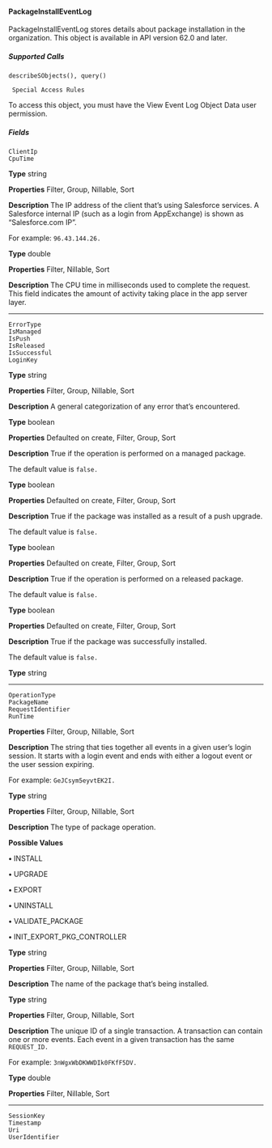 #### PackageInstallEventLog

PackageInstallEventLog stores details about package installation in the organization. This object is available in API version 62.0 and later.

##### Supported Calls
```
describeSObjects(), query()

 Special Access Rules

```
To access this object, you must have the View Event Log Object Data user permission.

##### Fields

```
ClientIp
CpuTime

```

**Type**
string

**Properties**
Filter, Group, Nillable, Sort

**Description**
The IP address of the client that’s using Salesforce services. A Salesforce internal IP (such as
a login from AppExchange) is shown as “Salesforce.com IP”.

For example: `96.43.144.26.`

**Type**
double

**Properties**
Filter, Nillable, Sort

**Description**
The CPU time in milliseconds used to complete the request. This field indicates the amount
of activity taking place in the app server layer.


-----

```
ErrorType
IsManaged
IsPush
IsReleased
IsSuccessful
LoginKey

```

**Type**
string

**Properties**
Filter, Group, Nillable, Sort

**Description**
A general categorization of any error that’s encountered.

**Type**
boolean

**Properties**
Defaulted on create, Filter, Group, Sort

**Description**
True if the operation is performed on a managed package.

The default value is `false.`

**Type**
boolean

**Properties**
Defaulted on create, Filter, Group, Sort

**Description**
True if the package was installed as a result of a push upgrade.

The default value is `false.`

**Type**
boolean

**Properties**
Defaulted on create, Filter, Group, Sort

**Description**
True if the operation is performed on a released package.

The default value is `false.`

**Type**
boolean

**Properties**
Defaulted on create, Filter, Group, Sort

**Description**
True if the package was successfully installed.

The default value is `false.`

**Type**
string


-----

```
OperationType
PackageName
RequestIdentifier
RunTime

```

**Properties**
Filter, Group, Nillable, Sort

**Description**
The string that ties together all events in a given user’s login session. It starts with a login
event and ends with either a logout event or the user session expiring.

For example: `GeJCsym5eyvtEK2I.`

**Type**
string

**Properties**
Filter, Group, Nillable, Sort

**Description**
The type of package operation.

**Possible Values**

**•** INSTALL

**•** UPGRADE

**•** EXPORT

**•** UNINSTALL

**•** VALIDATE_PACKAGE

**•** INIT_EXPORT_PKG_CONTROLLER

**Type**
string

**Properties**
Filter, Group, Nillable, Sort

**Description**
The name of the package that’s being installed.

**Type**
string

**Properties**
Filter, Group, Nillable, Sort

**Description**
The unique ID of a single transaction. A transaction can contain one or more events. Each
event in a given transaction has the same `REQUEST_ID.`

For example: `3nWgxWbDKWWDIk0FKfF5DV.`

**Type**
double

**Properties**
Filter, Nillable, Sort


-----

```
SessionKey
Timestamp
Uri
UserIdentifier
